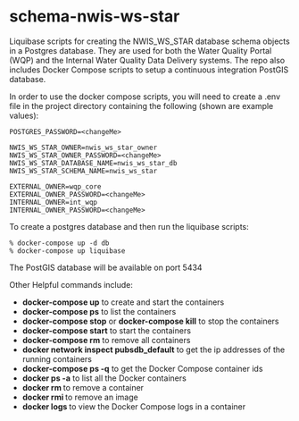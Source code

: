 # schema\-nwis\-ws\-star

Liquibase scripts for creating the NWIS\_WS\_STAR database schema objects in a Postgres database. They 
are used for both the Water Quality Portal (WQP) and the Internal Water Quality Data Delivery systems.
The repo also includes Docker Compose scripts to setup a continuous integration PostGIS database.

In order to use the docker compose scripts, you will need to create a .env file in the project directory containing
the following (shown are example values):
```
POSTGRES_PASSWORD=<changeMe>

NWIS_WS_STAR_OWNER=nwis_ws_star_owner
NWIS_WS_STAR_OWNER_PASSWORD=<changeMe>
NWIS_WS_STAR_DATABASE_NAME=nwis_ws_star_db
NWIS_WS_STAR_SCHEMA_NAME=nwis_ws_star

EXTERNAL_OWNER=wqp_core
EXTERNAL_OWNER_PASSWORD=<changeMe>
INTERNAL_OWNER=int_wqp
INTERNAL_OWNER_PASSWORD=<changeMe>

```

To create a postgres database and then run the liquibase scripts:
```
% docker-compose up -d db
% docker-compose up liquibase
```

The PostGIS database will be available on port 5434

Other Helpful commands include:
* __docker-compose up__ to create and start the containers
* __docker-compose ps__ to list the containers
* __docker-compose stop__ or __docker-compose kill__ to stop the containers
* __docker-compose start__ to start the containers
* __docker-compose rm__ to remove all containers
* __docker network inspect pubsdb_default__ to get the ip addresses of the running containers
* __docker-compose ps -q__ to get the Docker Compose container ids
* __docker ps -a__ to list all the Docker containers
* __docker rm <containerId>__ to remove a container
* __docker rmi <imageId>__ to remove an image
* __docker logs <containerID>__ to view the Docker Compose logs in a container
